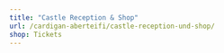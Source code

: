 ```yaml
---
title: "Castle Reception & Shop"
url: /cardigan-aberteifi/castle-reception-und-shop/
shop: Tickets
---
```

